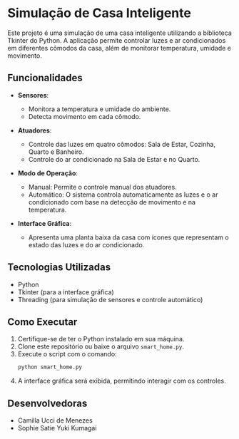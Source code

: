 # Simulação de Casa Inteligente

Este projeto é uma simulação de uma casa inteligente utilizando a biblioteca Tkinter do Python. A aplicação permite controlar luzes e ar condicionados em diferentes cômodos da casa, além de monitorar temperatura, umidade e movimento.

## Funcionalidades

- **Sensores**:
  - Monitora a temperatura e umidade do ambiente.
  - Detecta movimento em cada cômodo.

- **Atuadores**:
  - Controle das luzes em quatro cômodos: Sala de Estar, Cozinha, Quarto e Banheiro.
  - Controle do ar condicionado na Sala de Estar e no Quarto.

- **Modo de Operação**:
  - Manual: Permite o controle manual dos atuadores.
  - Automático: O sistema controla automaticamente as luzes e o ar condicionado com base na detecção de movimento e na temperatura.

- **Interface Gráfica**:
  - Apresenta uma planta baixa da casa com ícones que representam o estado das luzes e do ar condicionado.

## Tecnologias Utilizadas

- Python
- Tkinter (para a interface gráfica)
- Threading (para simulação de sensores e controle automático)

## Como Executar

1. Certifique-se de ter o Python instalado em sua máquina.
2. Clone este repositório ou baixe o arquivo `smart_home.py`.
3. Execute o script com o comando:
   ```bash
   python smart_home.py
   ```
4. A interface gráfica será exibida, permitindo interagir com os controles.

## Desenvolvedoras

- Camilla Ucci de Menezes
- Sophie Satie Yuki Kumagai
